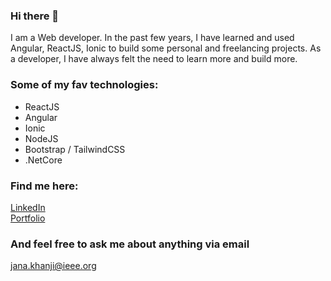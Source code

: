 ### Hi there 👋

<!--
**JanaKhanji/JanaKhanji** is a ✨ _special_ ✨ repository because its `README.md` (this file) appears on your GitHub profile.

Here are some ideas to get you started:

- 🔭 I’m currently working on ...
- 🌱 I’m currently learning ...
- 👯 I’m looking to collaborate on ...
- 🤔 I’m looking for help with ...
- 💬 Ask me about ...
- 📫 How to reach me: ...
- 😄 Pronouns: ...
- ⚡ Fun fact: ...
-->
I am a Web developer.
In the past few years, I have learned and used Angular, ReactJS, Ionic to build some personal and freelancing projects.
As a developer, I have always felt the need to learn more and build more.

### Some of my fav technologies:
- ReactJS
- Angular
- Ionic
- NodeJS
- Bootstrap / TailwindCSS
- .NetCore

### Find me here:
<a href="https://www.linkedin.com/in/jana-khanji/" title="LinkedIn">LinkedIn</a>
<br />
<a href="https://janakhanji-portfolio.web.app/" title="Portfolio">Portfolio</a>

### And feel free to ask me about anything via email
<a href="mailto:jana.khanji@ieee.org" title="Mail">jana.khanji@ieee.org</a>
